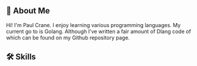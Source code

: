 
## 🚀 About Me
Hi! I'm Paul Crane. I enjoy learning various programming languages. My current go to is Golang. Although I've written
a fair amount of Dlang code of which can be found on my Github repository page.

## 🛠️ Skills
